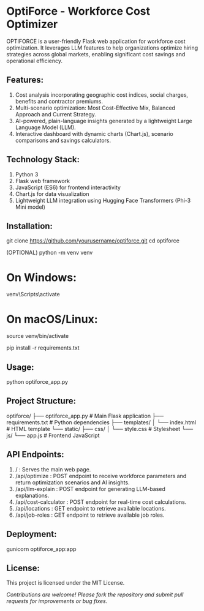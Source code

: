 # OptiForce - Workforce Cost Optimizer

OPTIFORCE is a user-friendly Flask web application for workforce cost optimization. It leverages LLM features to help organizations optimize hiring strategies across global markets, enabling significant cost savings and operational efficiency.

## Features:

1. Cost analysis incorporating geographic cost indices, social charges, benefits and contractor premiums.
2. Multi-scenario optimization: Most Cost-Effective Mix, Balanced Approach and Current Strategy.
3. AI-powered, plain-language insights generated by a lightweight Large Language Model (LLM).
4. Interactive dashboard with dynamic charts (Chart.js), scenario comparisons and savings calculators.

## Technology Stack:

1. Python 3
2. Flask web framework
3. JavaScript (ES6) for frontend interactivity
4. Chart.js for data visualization
5. Lightweight LLM integration using Hugging Face Transformers (Phi-3 Mini model)

## Installation:

git clone https://github.com/yourusername/optiforce.git
cd optiforce

(OPTIONAL)
python -m venv venv
# On Windows:
venv\Scripts\activate
# On macOS/Linux:
source venv/bin/activate

pip install -r requirements.txt

## Usage:

python optiforce_app.py

## Project Structure:

optiforce/
├── optiforce_app.py       # Main Flask application
├── requirements.txt       # Python dependencies
├── templates/
│   └── index.html         # HTML template
└── static/
    ├── css/
    │   └── style.css      # Stylesheet
    └── js/
        └── app.js         # Frontend JavaScript

## API Endpoints:

1. / : Serves the main web page.
2. /api/optimize : POST endpoint to receive workforce parameters and return optimization scenarios and AI insights.
3. /api/llm-explain : POST endpoint for generating LLM-based explanations.
4. /api/cost-calculator : POST endpoint for real-time cost calculations.
5. /api/locations : GET endpoint to retrieve available locations.
6. /api/job-roles : GET endpoint to retrieve available job roles.

## Deployment:

gunicorn optiforce_app:app

## License:

This project is licensed under the MIT License.

*Contributions are welcome! Please fork the repository and submit pull requests for improvements or bug fixes.*



